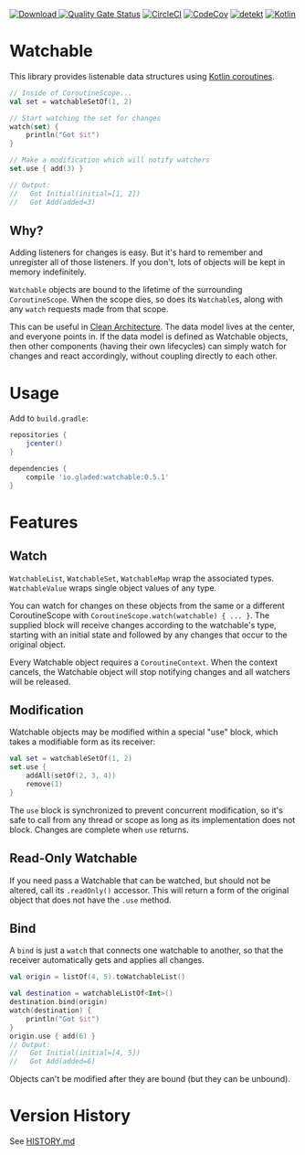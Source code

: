 [ ![Download](https://api.bintray.com/packages/gladed/watchable/watchable/images/download.svg?version=0.5.1) ](https://bintray.com/gladed/watchable/watchable/0.5.1/link)
[![Quality Gate Status](https://sonarcloud.io/api/project_badges/measure?project=gladed_watchable&metric=alert_status)](https://sonarcloud.io/dashboard?id=gladed_watchable)
[![CircleCI](https://circleci.com/gh/gladed/watchable.svg?style=svg)](https://circleci.com/gh/gladed/watchable)
[![CodeCov](https://codecov.io/github/gladed/watchable/coverage.svg?branch=master)](https://codecov.io/github/gladed/watchable)
[![detekt](https://img.shields.io/badge/code%20style-%E2%9D%A4-FF4081.svg)](https://arturbosch.github.io/detekt/)
[![Kotlin](https://img.shields.io/badge/Kotlin-1.3.21-blue.svg)](https://kotlinlang.org/)

# Watchable

This library provides listenable data structures using [Kotlin coroutines](https://kotlinlang.org/docs/reference/coroutines-overview.html).

```kotlin
// Inside of CoroutineScope...
val set = watchableSetOf(1, 2)

// Start watching the set for changes
watch(set) {
    println("Got $it")
}

// Make a modification which will notify watchers
set.use { add(3) }

// Output:
//   Got Initial(initial=[1, 2])
//   Got Add(added=3)
```

## Why?

Adding listeners for changes is easy. But it's hard to remember and unregister all of those listeners. If you don't, lots of objects will be kept in memory indefinitely.

`Watchable` objects are bound to the lifetime of the surrounding `CoroutineScope`. When the scope dies, so does its `Watchable`s, along with any `watch` requests made from that scope.

This can be useful in [Clean Architecture](https://blog.cleancoder.com/uncle-bob/2012/08/13/the-clean-architecture.html). The data model lives at the center, and everyone points in. If the data model is defined as Watchable objects, then other components (having their own lifecycles) can simply watch for changes and react accordingly, without coupling directly to each other.

# Usage

Add to `build.gradle`:

```gradle
repositories {
    jcenter()
}

dependencies {
    compile 'io.gladed:watchable:0.5.1'
}
```

# Features

## Watch

`WatchableList`, `WatchableSet`, `WatchableMap` wrap the associated types. `WatchableValue` wraps single object values of any type.

You can watch for changes on these objects from the same or a different CoroutineScope with `CoroutineScope.watch(watchable) { ... }`. The supplied block will receive changes according to the watchable's type, starting with an initial state and followed by any changes that occur to the original object.

Every Watchable object requires a `CoroutineContext`. When the context cancels, the Watchable object will stop notifying changes and all watchers will be released.

## Modification

Watchable objects may be modified within a special "use" block, which takes a modifiable form as its receiver:

```kotlin
val set = watchableSetOf(1, 2)
set.use {
    addAll(setOf(2, 3, 4))
    remove(1)
}
```

The `use` block is synchronized to prevent concurrent modification, so it's safe to call from any thread or scope as long as its implementation does not block. Changes are complete when `use` returns.

## Read-Only Watchable

If you need pass a Watchable that can be watched, but should not be altered, call its `.readOnly()` accessor. This will return a form of the original object that does not have the `.use` method.

## Bind

A `bind` is just a `watch` that connects one watchable to another, so that the receiver automatically gets and applies all changes.

```kotlin
val origin = listOf(4, 5).toWatchableList()

val destination = watchableListOf<Int>()
destination.bind(origin)
watch(destination) {
    println("Got $it")
}
origin.use { add(6) }
// Output:
//   Got Initial(initial=[4, 5])
//   Got Add(added=6)
```

Objects can't be modified after they are bound (but they can be unbound).

# Version History

See [HISTORY.md](HISTORY.md)
